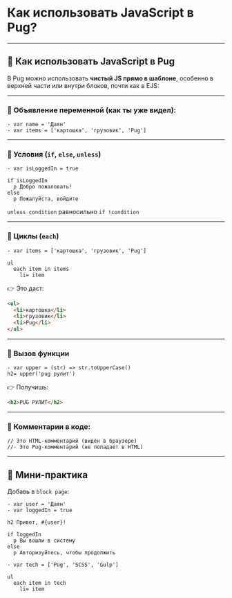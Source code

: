 # Как использовать JavaScript в Pug?

---

## 🧠 Как использовать JavaScript в Pug

В Pug можно использовать **чистый JS прямо в шаблоне**, особенно в верхней части или внутри блоков, почти как в EJS:

---

### 🔸 Объявление переменной (как ты уже видел):

```pug
- var name = 'Даян'
- var items = ['картошка', 'грузовик', 'Pug']
```

---

### 🔸 Условия (`if`, `else`, `unless`)

```pug
- var isLoggedIn = true

if isLoggedIn
  p Добро пожаловать!
else
  p Пожалуйста, войдите
```

`unless condition` равносильно `if !condition`

---

### 🔸 Циклы (`each`)

```pug
- var items = ['картошка', 'грузовик', 'Pug']

ul
  each item in items
    li= item
```

👉 Это даст:

```html
<ul>
  <li>картошка</li>
  <li>грузовик</li>
  <li>Pug</li>
</ul>
```

---

### 🔸 Вызов функции

```pug
- var upper = (str) => str.toUpperCase()
h2= upper('pug рулит')
```

👉 Получишь:

```html
<h2>PUG РУЛИТ</h2>
```

---

### 🔸 Комментарии в коде:

```pug
// Это HTML-комментарий (виден в браузере)
//- Это Pug-комментарий (не попадает в HTML)
```

---

## 🧪 Мини-практика

Добавь в `block page`:

```pug
- var user = 'Даян'
- var loggedIn = true

h2 Привет, #{user}!

if loggedIn
  p Вы вошли в систему
else
  p Авторизуйтесь, чтобы продолжить

- var tech = ['Pug', 'SCSS', 'Gulp']

ul
  each item in tech
    li= item
```
